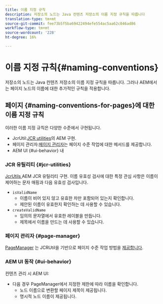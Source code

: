 ```yaml
---
title: 이름 지정 규칙
description: 저장소의 노드는 Java 컨텐츠 저장소의 이름 지정 규칙을 따릅니다
translation-type: tm+mt
source-git-commit: fee73b5f5ba69422494efe554ac5aa62c046ad86
workflow-type: tm+mt
source-wordcount: '228'
ht-degree: 16%

---
```



# 이름 지정 규칙{#naming-conventions}

저장소의 노드는 Java 컨텐츠 저장소의 이름 지정 규칙을 따릅니다. 그러나 AEM에서는 페이지 노드의 이름에 대한 추가적인 규칙을 적용합니다.

## 페이지 {#naming-conventions-for-pages}에 대한 이름 지정 규칙

이러한 이름 지정 규칙은 다양한 수준에서 구현됩니다.

* JcrUtil:[JCR utilities](#jcr-utilities)의 AEM 구현.
* 페이지 관리자:[페이지 관리자](#page-manager)는 페이지 수준 작업에 대한 메서드를 제공합니다.
* AEM UI {#ui-behavior} 내

### JCR 유틸리티 {#jcr-utilities}

[JcrUtils ](https://helpx.adobe.com/experience-manager/6-5/sites/developing/using/reference-materials/javadoc/index.html?com/day/cq/commons/jcr/JcrUtil.html) AEM JCR 유틸리티 구현. 이름 유효성 검사에 대한 특정 관심 사항은 이름이 제어하는 문자 매핑과 다음 유효성 검사입니다.

* `isValidName`
   * 이름이 비어 있지 않고 유효한 차만 포함되어 있는지 확인합니다.
   * 제안된 이름이 유효한지 확인하는 데 사용할 수 있습니다.
* `createValidName`
   * 임의의 문자열에서 유효한 레이블을 만듭니다.
   * 제목에서 이름을 만드는 데 사용할 수 있습니다.

### 페이지 관리자 {#page-manager}

[PageManager](https://helpx.adobe.com/experience-manager/6-5/sites/developing/using/reference-materials/javadoc/com/day/cq/wcm/api/PageManager.html) 는 JCRUtil을 기반으로 페이지 수준 작업 방법을  [제공합니다](#jcr-utilities).

### AEM UI 동작 {#ui-behavior}

컨텐츠 관리 시 AEM UI:

* 다음 경우 PageManager에서 지정한 제한에 따라 이름을 확인합니다.
   * 노드 이름으로 변환할 페이지 제목이 제공됩니다.
   * 명시적 노드 이름이 제공됩니다.
